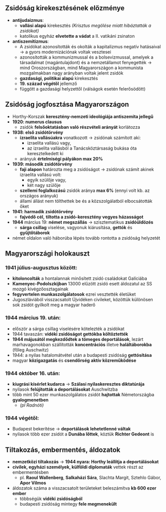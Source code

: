 ## Zsidóság kirekesztésének előzménye
- **antijudaizmus**:
	- **vallási alapú** kirekesztés *(Krisztus megölése miatt hibáztatták a zsidókat)*
	- katolikus egyház **elvetette a vádat** a II. vatikáni zsinaton
- **antiszemitizmus**:
	- A zsidókat azonosították és okolták a kapitalizmus negatív hatásaival -> a gyors modernizációnak voltak vesztesei
	- azonosították a kommunizmussal és a bolsevizmussal, amelyek a társadalmat (magántulajdont) és a nemzetállamot fenyegették -> mind Oroszországban, mind Magyarországon a kommunista mozgalmakban nagy arányban voltak jelent zsidók
	- **gazdasági, politikai alapú** kirekesztés
	- **19. század végétől** jellemző
	- függött a gazdasági helyzettől (válságok esetén felerősödött)
## Zsidóság jogfosztása Magyarországon
- Horthy-Korszak **keresztény-nemzeti ideológiája antiszemita jellegű**
- **1920: numerus clausus**
	- zsidók **felsőoktatásban való részvételi arányát** korlátozza
- **1938: első zsidótörvény**
	- **izraelita vallásúakra** vonatkozott -> zsidónak számított aki:
		- izraelita vallású vagy,
		- az izraelita vallásból a Tanácsköztársaság bukása óta keresztelkedett ki
	- arányuk **értelmiségi pályákon max 20%**
- **1939: második zsidótörvény**
	- **faji alapon** határozta meg a zsidóságot -> zsidónak számít akinek izraelita vallású volt:
		- egyik szülője vagy,
		- két nagy szülője
	- **szellemi foglalkozású** zsidók aránya **max 6%** (ennyi volt kb. az országos arányuk)
	- állami állást nem tölthettek be és a közszolgálatból elbocsátották őket
- **1941: harmadik zsidótörvény**
	- **fajvédő cél,** **tiltotta a zsidó-keresztény vegyes házasságot**
- **1944** március 19: **német megszállás** -> szisztematikus **zsidóüldözés**
	- **sárga csillag** viselése, vagyonuk kiárusítása, **gettók** és **gyűjtőtáborok**
- német oldalon való háborúba lépés tovább rontotta a zsidóság helyzetét
## Magyarországi holokauszt
### 1941 július-augusztus között:
- **kitoloncolták** a hontalannak minősített zsidó családokat Galíciába
- **Kamenyec-Podolszkijban** 13000 elűzött zsidó esett áldozatul az SS mozgó kivégzőosztagainak
- **fegyvertelen munkaszolgálatosok** ezrei vesztették életüket
- Jugoszláviából visszacsatolt Újvidéken civileket, közöttük különösen sok zsidót gyilkolt meg a magyar haderő
### 1944 március 19. után:
- először a sárga csillag viselésére kötelezték a zsidókat
- 1944 tavaszán: **vidéki zsidóságot gettókba költöztették**
- **1944 májusától megkezdődtek a tömeges deportálások**, lezárt marhavagonokban szállították **koncentrációs** illetve **haláltáborokba** (főleg Auschwitz)
- 1944: a nyilas hatalomátvétel után a budapesti zsidóság **gettósítása**
- magyar **közigazgatás** és **csendőrség** **aktív közreműködése**
### 1944 október 16. után:
- **kiugrási kísérlet kudarca** -> **Szálasi nyilaskeresztes diktatúrája**
- nyilasok **felújították a deportálásokat** Auschwitzba
- több mint 50 ezer munkaszolgálatos zsidót **hajtottak** Németországba **gyalogmenetben**
	- *(pl Radnóti)*
### 1944 végétől:
- Budapest bekerítése -> **deportálások lehetetlenné váltak**
- nyilasok több ezer zsidót a **Dunába lőttek**, köztük **Richter Gedeont** is
## Tiltakozás, embermentés, áldozatok
- **nemzetközi tiltakozás** -> **1944 nyara: Horthy leállítja a deportálásokat**
- **civilek, egyházi személyek, külföldi diplomaták** vettek részt az embermentésben
	- pl. **Raoul Wallenberg**, **Salkaházi Sára**, Slachta Margit, Sztehlo Gábor, **Apor Vilmos**
- áldozatok száma a visszacsatolt területeket beleszámítva **kb 600 ezer ember**
	- többségük **vidéki zsidóságból**
	- budapesti zsidóság mintegy **fele megmenekült**